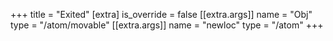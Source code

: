 +++
title = "Exited"
[extra]
is_override = false
[[extra.args]]
name = "Obj"
type = "/atom/movable"
[[extra.args]]
name = "newloc"
type = "/atom"
+++